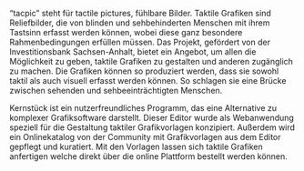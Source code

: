 “tacpic” steht für tactile pictures, fühlbare Bilder. Taktile Grafiken sind Reliefbilder, die von blinden und sehbehinderten Menschen mit ihrem Tastsinn erfasst werden können, wobei diese ganz besondere  Rahmenbedingungen erfüllen müssen. Das Projekt, gefördert von der Investitionsbank Sachsen-Anhalt, bietet ein Angebot, um allen die Möglichkeit zu geben, taktile Grafiken zu gestalten und anderen zugänglich zu machen. Die Grafiken können so produziert werden, dass sie sowohl taktil als auch visuell erfasst werden können. So schlagen sie eine Brücke zwischen sehenden und sehbeeinträchtigten Menschen.

Kernstück ist ein nutzerfreundliches Programm, das eine Alternative zu komplexer Grafiksoftware darstellt. Dieser Editor wurde als Webanwendung speziell für die Gestaltung taktiler Grafikvorlagen konzipiert. Außerdem wird ein Onlinekatalog von der Community mit Grafikvorlagen aus dem Editor gepflegt und kuratiert. Mit den Vorlagen lassen sich taktile Grafiken anfertigen welche direkt über die online Plattform bestellt werden können.